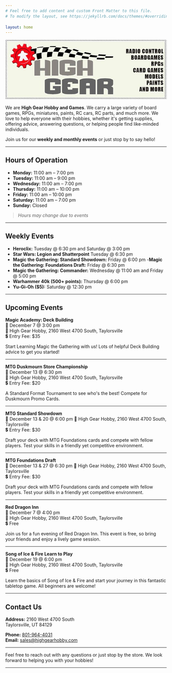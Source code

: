 ```yaml
---
# Feel free to add content and custom Front Matter to this file.
# To modify the layout, see https://jekyllrb.com/docs/themes/#overriding-theme-defaults

layout: home
---
```


![High Gear Logo](./assets/high_gear_logo.jpg)

We are **High Gear Hobby and Games**. We carry a large variety of board games, RPGs, miniatures, paints, RC cars, RC parts, and much more. We love to help everyone with their hobbies, whether it's getting supplies, offering advice, answering questions, or helping people find like-minded individuals. 

Join us for our **weekly and monthly events** or just stop by to say hello!

---

## Hours of Operation

- **Monday:** 11:00 am – 7:00 pm
- **Tuesday:** 11:00 am – 9:00 pm
- **Wednesday:** 11:00 am – 7:00 pm
- **Thursday:** 11:00 am – 10:00 pm
- **Friday:** 11:00 am – 10:00 pm
- **Saturday:** 11:00 am – 7:00 pm
- **Sunday:** Closed

> *Hours may change due to events*

---

## Weekly Events

- **Heroclix:** Tuesday @ 6:30 pm and Saturday @ 3:00 pm
- **Star Wars: Legion and Shatterpoint** Tuesday @ 6:30 pm
- **Magic the Gathering: Standard Showdown:** Friday @ 6:00 pm
-**Magic the Gathering: Foundations Draft:** Friday @ 6:30 pm
- **Magic the Gathering: Commander:** Wednesday @ 11:00 am and Friday @ 5:00 pm
- **Warhammer 40k (500+ points):** Thursday @ 6:00 pm
- **Yu-Gi-Oh ($5):** Saturday @ 12:30 pm

---

## Upcoming Events

**Magic Academy: Deck Building**  
📅 December 7 @ 3:00 pm  
📍 High Gear Hobby, 2160 West 4700 South, Taylorsville  
💲 Entry Fee: $35  

Start Learning Magic the Gathering with us! Lots of helpful Deck Building advice to get you started!

---

**MTG Duskmourn Store Championship**  
📅 December 13 @ 6:30 pm  
📍 High Gear Hobby, 2160 West 4700 South, Taylorsville  
💲 Entry Fee: $20

A Standard Format Tournament to see who's the best! Compete for Duskmourn Promo Cards. 

---

**MTG Standard Showdown**  
📅 December 13 & 20 @ 6:00 pm 
📍 High Gear Hobby, 2160 West 4700 South, Taylorsville  
💲 Entry Fee: $30  

Draft your deck with MTG Foundations cards and compete with fellow players. Test your skills in a friendly yet competitive environment.

---

**MTG Foundations Draft**  
📅 December 13 & 27 @ 6:30 pm 
📍 High Gear Hobby, 2160 West 4700 South, Taylorsville  
💲 Entry Fee: $30  

Draft your deck with MTG Foundations cards and compete with fellow players. Test your skills in a friendly yet competitive environment.

---

**Red Dragon Inn**  
📅 December 7 @ 4:00 pm  
📍 High Gear Hobby, 2160 West 4700 South, Taylorsville  
💲 Free  

Join us for a fun evening of Red Dragon Inn. This event is free, so bring your friends and enjoy a lively game session.

---

**Song of Ice & Fire Learn to Play**  
📅 December 19 @ 6:00 pm  
📍 High Gear Hobby, 2160 West 4700 South, Taylorsville  
💲 Free  

Learn the basics of Song of Ice & Fire and start your journey in this fantastic tabletop game. All beginners are welcome!

---



## Contact Us

**Address:**
2160 West 4700 South  
Taylorsville, UT 84129

**Phone:** [801-964-4031](tel:801-964-4031)  
**Email:** [sales@highgearhobby.com](mailto:sales@highgearhobby.com)

---

Feel free to reach out with any questions or just stop by the store. We look forward to helping you with your hobbies!

---


